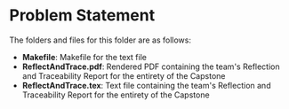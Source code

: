 # Problem Statement

The folders and files for this folder are as follows:
- **Makefile**: Makefile for the text file
- **ReflectAndTrace.pdf**: Rendered PDF containing the team's Reflection and Traceability Report for the entirety of the Capstone
- **ReflectAndTrace.tex**: Text file containing the team's Reflection and Traceability Report for the entirety of the Capstone